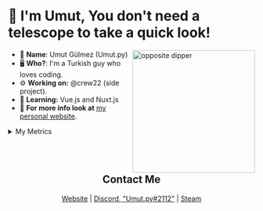 #  👋 I'm Umut, You don't need a telescope to take a quick look! 

<img width="250px" align="right" src="https://media1.tenor.com/images/e527f1731291b4827b038a477fb2949e/tenor.gif?itemid=19287771" alt="opposite dipper">

- 👀 __**Name**__: Umut Gülmez (Umut.py)
- 🖥️ **Who?**: I'm a Turkish guy who loves coding.
- ⚙️ **Working on:** @crew22 (side project).
- 🤿 **Learning:** Vue.js and Nuxt.js
- 📢 **For more info look at** [my personal website](https://umutdev.xyz).
<details>
<summary>My Metrics</summary>
<br>
<img src="https://metrics.lecoq.io/UmutGulmez?template=classic&base.header=0&languages=1&lines=1&achievements=1&languages.limit=8&languages.colors=github&languages.threshold=0%25&achievements.threshold=C&achievements.secrets=true&achievements.limit=3&config.timezone=Europe%2FIstanbul" alt="metrics">
</details>

<br><br>
<h2 align="center"> Contact Me </h2>
<p align="center">
  <a href="https://umutdev.xyz/" target="_blank">Website</a>
  |
  <a href="https://discord.com/users/274615370214670336" target="_blank">Discord, "Umut.py#2112"</a>
  |
  <a href="https://steamcommunity.com/id/klyne312/" target="_blank">Steam</a>
</p>
